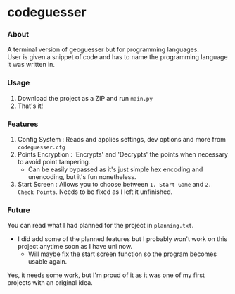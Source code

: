 # codeguesser

### About
A terminal version of geoguesser but for programming languages. 
<br/>User is given a snippet of code and has to name the programming language it was written in.

### Usage
1. Download the project as a ZIP and run `main.py`
2. That's it!

### Features
1. Config System : Reads and applies settings, dev options and more from `codeguesser.cfg`
2. Points Encryption : 'Encrypts' and 'Decrypts' the points when necessary to avoid point tampering.
   - Can be easily bypassed as it's just simple hex encoding and unencoding, but it's fun nonetheless.
3. Start Screen : Allows you to choose between `1. Start Game` and `2. Check Points`. Needs to be fixed as I left it unfinished.

### Future
You can read what I had planned for the project in `planning.txt`. 
- I did add some of the planned features but I probably won't work on this project anytime soon as I have uni now.
  - Will maybe fix the start screen function so the program becomes usable again.

Yes, it needs some work, but I'm proud of it as it was one of my first projects with an original idea.
